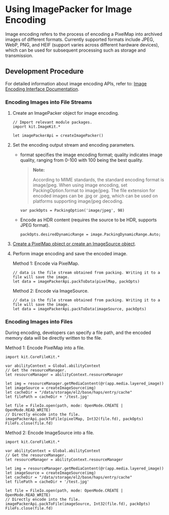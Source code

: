 # Using ImagePacker for Image Encoding

Image encoding refers to the process of encoding a PixelMap into archived images of different formats. Currently supported formats include JPEG, WebP, PNG, and HEIF (support varies across different hardware devices), which can be used for subsequent processing such as storage and transmission.

## Development Procedure

For detailed information about image encoding APIs, refer to: [Image Encoding Interface Documentation](../../../../reference/source_en/ImageKit/cj-apis-image.md#class-imagepacker).

### Encoding Images into File Streams

1. Create an ImagePacker object for image encoding.

    <!-- compile -->

    ```cangjie
    // Import relevant module packages.
    import kit.ImageKit.*

    let imagePackerApi = createImagePacker()
    ```

2. Set the encoding output stream and encoding parameters.

    - format specifies the image encoding format; quality indicates image quality, ranging from 0-100 with 100 being the best quality.

        > **Note:**
        >
        > According to MIME standards, the standard encoding format is image/jpeg. When using image encoding, set PackingOption.format to image/jpeg. The file extension for encoded images can be .jpg or .jpeg, which can be used on platforms supporting image/jpeg decoding.

        <!-- compile -->

        ```cangjie
        var packOpts = PackingOption('image/jpeg', 98)
        ```

    - Encode as HDR content (requires the source to be HDR, supports JPEG format).

        <!-- compile -->

        ```cangjie
        packOpts.desiredDynamicRange = image.PackingDynamicRange.Auto;
        ```

3. [Create a PixelMap object or create an ImageSource object](./cj-image-decoding.md).

4. Perform image encoding and save the encoded image.

    Method 1: Encode via PixelMap.

    <!-- compile -->

    ```cangjie
    // data is the file stream obtained from packing. Writing it to a file will save the image.
    let data = imagePackerApi.packToData(pixelMap, packOpts)
    ```

    Method 2: Encode via ImageSource.

    <!-- compile -->

    ```cangjie
    // data is the file stream obtained from packing. Writing it to a file will save the image.
    let data = imagePackerApi.packToData(imageSource, packOpts)
    ```

### Encoding Images into Files

During encoding, developers can specify a file path, and the encoded memory data will be directly written to the file.

Method 1: Encode PixelMap into a file.

<!-- compile -->

```cangjie
import kit.CoreFileKit.*

var abilityContext = Global.abilityContext
// Get the resourceManager.
let resourceManager = abilityContext.resourceManager   
        
let img = resourceManager.getMediaContent(@r(app.media.layered_image))
let imageSource = createImageSource(img)
let cacheDir = "/data/storage/el2/base/haps/entry/cache"
let filePath = cacheDir + '/test.jpg'

let file = FileIo.open(path, mode: OpenMode.CREATE | OpenMode.READ_WRITE)
// Directly encode into the file.
imagePackerApi.packToFile(pixelMap, Int32(file.fd), packOpts)
FileFs.close(file.fd)
```

Method 2: Encode ImageSource into a file.

<!-- compile -->

```cangjie
import kit.CoreFileKit.*

var abilityContext = Global.abilityContext
// Get the resourceManager.
let resourceManager = abilityContext.resourceManager   
        
let img = resourceManager.getMediaContent(@r(app.media.layered_image))
let imageSource = createImageSource(img)
let cacheDir = "/data/storage/el2/base/haps/entry/cache"
let filePath = cacheDir + '/test.jpg'

let file = FileIo.open(path, mode: OpenMode.CREATE | OpenMode.READ_WRITE)
// Directly encode into the file.
imagePackerApi.packToFile(imageSource, Int32(file.fd), packOpts)
FileFs.close(file.fd)
```